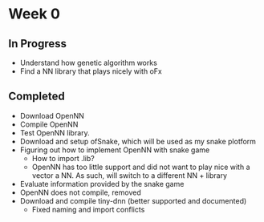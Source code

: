 # Week 0
## In Progress
  - Understand how genetic algorithm works
  - Find a NN library that plays nicely with oFx
## Completed
  - Download OpenNN
  - Compile OpenNN
  - Test OpenNN library.
  - Download and setup ofSnake, which will be used as my snake plotform
  - Figuring out how to implement OpenNN with snake game
     - How to import .lib?
     - OpenNN has too little support and did not want to play nice with a vector a NN. As such, will switch to a different NN + library
   - Evaluate information provided by the snake game
   - OpenNN does not compile, removed
   - Download and compile tiny-dnn (better supported and documented)
     - Fixed naming and import conflicts 
